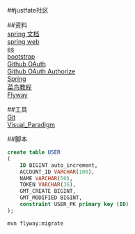 ##justfate社区

##资料  
[spring 文档](https://spring.io/guides)  
[spring web](https://spring.io/guides/gs/serving-web-content/)  
[es](https://elasticsearch.cn/explore)  
[bootstrap](https://v3.bootcss.com/)  
[Github OAuth](https://developer.github.com/apps/building-oauth-apps/creating-an-oauth-app/)  
[Github OAuth Authorize](https://developer.github.com/apps/building-oauth-apps/authorizing-oauth-apps/)  
[Spring](https://docs.spring.io/spring-boot/docs/2.0.0.RC1/reference/htmlsingle/#boot-features-embedded-database-support)  
[菜鸟教程](https://www.runoob.com/)  
[Flyway](https://flywaydb.org/)  

##工具  
[Git](https//git-scm.com/download)  
[Visual_Paradigm](https://www.visual-paradigm.com)  

##脚本
```sql
create table USER
(
	ID BIGINT auto_increment,
	ACCOUNT_ID VARCHAR(100),
	NAME VARCHAR(50),
	TOKEN VARCHAR(36),
	GMT_CREATE BIGINT,
	GMT_MODIFIED BIGINT,
	constraint USER_PK primary key (ID)
);
```
```bash
mvn flyway:migrate
```
